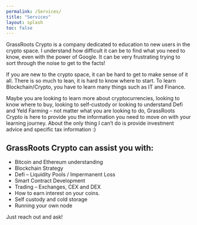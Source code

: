 ```yaml
---
permalink: /Services/
title: "Services"
layout: splash
toc: false
---
```


GrassRoots Crypto is a company dedicated to education to new users in the crypto space. I understand how difficult it can be to find what you need to know, even with the power of Google. It can be very frustrating trying to sort through the noise to get to the facts!

If you are new to the crypto space, it can be hard to get to make sense of it all. There is so much to lean, it is hard to know where to start. To learn Blockchain/Crypto, you have to learn many things such as IT and Finance. 

Maybe you are looking to learn more about cryptocurrencies, looking to know where to buy, looking to self-custody or looking to understand Defi and Yeld Farming – not matter what you are looking to do, GrassRoots Crypto is here to provide you the information you need to move on with your learning journey. 
About the only thing I can’t do is provide investment advice and specific tax information :)

## GrassRoots Crypto can assist you with:
- Bitcoin and Ethereum understanding
- Blockchain Strategy
- Defi – Liquidity Pools / Impermanent Loss
- Smart Contract Development
- Trading – Exchanges, CEX and DEX
- How to earn interest on your coins.
- Self custody and cold storage
- Running your own node

Just reach out and ask!
